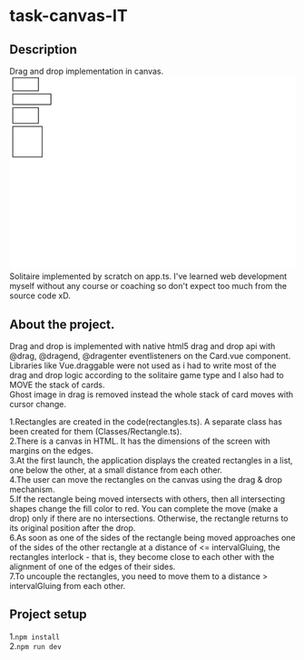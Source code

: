 # task-canvas-IT
## Description  
Drag and drop implementation in canvas.  
![Illustration for the project](https://github.com/LonelIce/task-canvas-IT/blob/main/Promo/Promo.gif)  
Solitaire implemented by scratch on app.ts. I've learned web development myself without any course or coaching so don't expect too much from the source code xD.  
## About the project.
Drag and drop is implemented with native html5 drag and drop api with @drag, @dragend, @dragenter eventlisteners on the Card.vue component.  
Libraries like Vue.draggable were not used as i had to write most of the drag and drop logic according to the solitaire game type and I also had to MOVE the stack of cards.  
Ghost image in drag is removed instead the whole stack of card moves with cursor change.  

1.Rectangles are created in the code(rectangles.ts). A separate class has been created for them (Classes/Rectangle.ts).  
2.There is a canvas in HTML. It has the dimensions of the screen with margins on the edges.  
3.At the first launch, the application displays the created rectangles in a list, one below the other, at a small distance from each other.  
4.The user can move the rectangles on the canvas using the drag & drop mechanism.  
5.If the rectangle being moved intersects with others, then all intersecting shapes change the fill color to red. You can complete the move (make a drop) only if there are no intersections. Otherwise, the rectangle returns to its original position after the drop.  
6.As soon as one of the sides of the rectangle being moved approaches one of the sides of the other rectangle at a distance of <= intervalGluing, the rectangles interlock - that is, they become close to each other with the alignment of one of the edges of their sides.  
7.To uncouple the rectangles, you need to move them to a distance > intervalGluing from each other.  
## Project setup
1.`npm install`    
2.`npm run dev`
